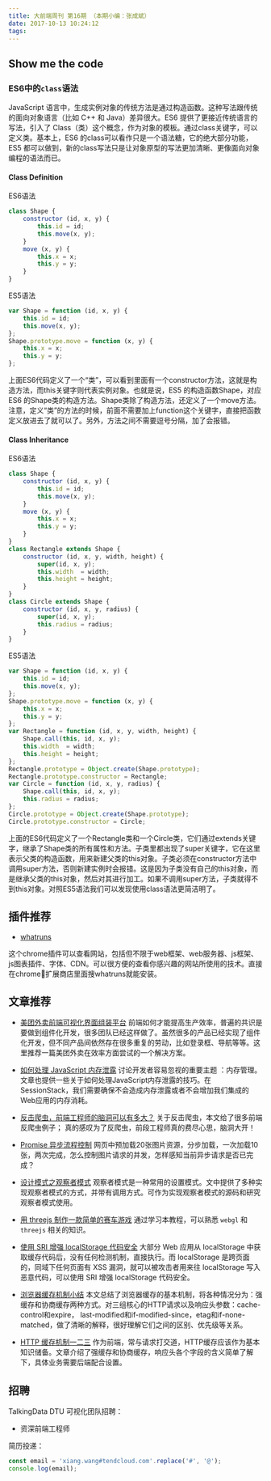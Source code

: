 ```yaml
---
title: 大前端周刊 第16期 （本期小编：张成斌）
date: 2017-10-13 10:24:12
tags:
---
```


## Show me the code   
      
### ES6中的`class`语法

JavaScript 语言中，生成实例对象的传统方法是通过构造函数。这种写法跟传统的面向对象语言（比如 C++ 和 Java）差异很大。ES6 提供了更接近传统语言的写法，引入了 Class（类）这个概念，作为对象的模板。通过class关键字，可以定义类。基本上，ES6 的class可以看作只是一个语法糖，它的绝大部分功能，ES5 都可以做到，新的class写法只是让对象原型的写法更加清晰、更像面向对象编程的语法而已。

#### Class Definition

ES6语法

``` javascript
class Shape {
    constructor (id, x, y) {
        this.id = id;
        this.move(x, y);
    }
    move (x, y) {
        this.x = x;
        this.y = y;
    }
}
```

ES5语法
``` javascript
var Shape = function (id, x, y) {
    this.id = id;
    this.move(x, y);
};
Shape.prototype.move = function (x, y) {
    this.x = x;
    this.y = y;
};
```

上面ES6代码定义了一个“类”，可以看到里面有一个constructor方法，这就是构造方法，而this关键字则代表实例对象。也就是说，ES5 的构造函数Shape，对应 ES6 的Shape类的构造方法。Shape类除了构造方法，还定义了一个move方法。注意，定义“类”的方法的时候，前面不需要加上function这个关键字，直接把函数定义放进去了就可以了。另外，方法之间不需要逗号分隔，加了会报错。

#### Class Inheritance

ES6语法

``` javascript
class Shape {
    constructor (id, x, y) {
        this.id = id;
        this.move(x, y);
    }
    move (x, y) {
        this.x = x;
        this.y = y;
    }
}
class Rectangle extends Shape {
    constructor (id, x, y, width, height) {
        super(id, x, y);
        this.width  = width;
        this.height = height;
    }
}
class Circle extends Shape {
    constructor (id, x, y, radius) {
        super(id, x, y);
        this.radius = radius;
    }
}
```

ES5语法
``` javascript
var Shape = function (id, x, y) {
    this.id = id;
    this.move(x, y);
};
Shape.prototype.move = function (x, y) {
    this.x = x;
    this.y = y;
};
var Rectangle = function (id, x, y, width, height) {
    Shape.call(this, id, x, y);
    this.width  = width;
    this.height = height;
};
Rectangle.prototype = Object.create(Shape.prototype);
Rectangle.prototype.constructor = Rectangle;
var Circle = function (id, x, y, radius) {
    Shape.call(this, id, x, y);
    this.radius = radius;
};
Circle.prototype = Object.create(Shape.prototype);
Circle.prototype.constructor = Circle;
```

上面的ES6代码定义了一个Rectangle类和一个Circle类，它们通过extends关键字，继承了Shape类的所有属性和方法。子类里都出现了super关键字，它在这里表示父类的构造函数，用来新建父类的this对象。子类必须在constructor方法中调用super方法，否则新建实例时会报错。这是因为子类没有自己的this对象，而是继承父类的this对象，然后对其进行加工。如果不调用super方法，子类就得不到this对象。对照ES5语法我们可以发现使用class语法更简洁明了。

## 插件推荐

- [whatruns](https://www.whatruns.com/)

这个chrome插件可以查看网站，包括但不限于web框架、web服务器、js框架、js图表插件、字体、CDN。可以很方便的查看你感兴趣的网站所使用的技术。直接在chrome扩展商店里面搜whatruns就能安装。

## 文章推荐
- [美团外卖前端可视化界面组装平台](https://zhuanlan.zhihu.com/p/27288444) 
前端如何才能提高生产效率，普遍的共识是要做到组件化开发，很多团队已经这样做了。虽然很多的产品已经实现了组件化开发，但不同产品间依然存在很多重复的劳动，比如登录框、导航等等。这里推荐一篇美团外卖在效率方面尝试的一个解决方案。

- [如何处理 JavaScript 内存泄露](https://mp.weixin.qq.com/s?__biz=MzA4NjE3MDg4OQ==&amp;mid=2650965216&amp;idx=1&amp;sn=758f45497eb1755c84de7c4afbd494eb&amp;chksm=843ae886b34d6190e9c720c495952b8c7e045e6af40b35c5192d1f0450856f4d44c2536a970d&amp;mpshare=1&amp;scene=1&amp;srcid=1001pdkcvIK6jOSK62fc15aq#)
讨论开发者容易忽视的重要主题 ：内存管理。文章也提供一些关于如何处理JavaScript内存泄露的技巧。在SessionStack，我们需要确保不会造成内存泄露或者不会增加我们集成的Web应用的内存消耗。

- [反击爬虫，前端工程师的脑洞可以有多大？](https://juejin.im/entry/59deb55951882578c2084a63)
关于反击爬虫，本文给了很多前端反爬虫例子；
真的感叹为了反爬虫，前段工程师真的费尽心思，脑洞大开！

- [Promise 异步流程控制](http://web.jobbole.com/92605/)
网页中预加载20张图片资源，分步加载，一次加载10张，两次完成，怎么控制图片请求的并发，怎样感知当前异步请求是否已完成？

- [设计模式之观察者模式](http://www.cnblogs.com/TomXu/archive/2012/03/02/2355128.html)
观察者模式是一种常用的设置模式。文中提供了多种实现观察者模式的方式，并带有调用方式。可作为实现观察者模式的源码和研究观察者模式使用。

- [用 threejs 制作一款简单的赛车游戏](http://www.alloyteam.com/2017/09/13139/)
通过学习本教程，可以熟悉 `webgl` 和 `threejs` 相关的知识。

- [使用 SRI 增强 localStorage 代码安全](https://imququ.com/post/enhance-security-for-ls-code.html)
大部分 Web 应用从 localStorage 中获取缓存代码后，没有任何检测机制，直接执行。而 localStorage 是跨页面的，同域下任何页面有 XSS 漏洞，就可以被攻击者用来往 localStorage 写入恶意代码，可以使用 SRI 增强 localStorage 代码安全。

- [浏览器缓存机制小结](http://mp.weixin.qq.com/s/a7UtcAUnifrNCzegfDYaig)
本文总结了浏览器缓存的基本机制，将各种情况分为：强缓存和协商缓存两种方式。对三组核心的HTTP请求以及响应头参数：cache-control和expire， last-modified和if-modified-since，etag和if-none-matched，做了清晰的解释，很好理解它们之间的区别、优先级等关系。

- [HTTP 缓存机制一二三](https://zhuanlan.zhihu.com/p/29750583)
作为前端，常与请求打交道，HTTP缓存应该作为基本知识储备。文章介绍了强缓存和协商缓存，响应头各个字段的含义简单了解下，具体业务需要后端配合设置。

## 招聘
TalkingData DTU 可视化团队招聘：
* 资深前端工程师

简历投递：
``` javascript
const email = 'xiang.wang#tendcloud.com'.replace('#', '@');
console.log(email);
```